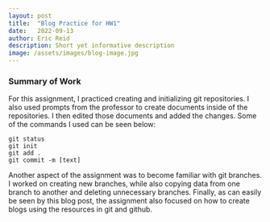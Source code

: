 ```yaml
---
layout: post
title:  "Blog Practice for HW1"
date:   2022-09-13
author: Eric Reid
description: Short yet informative description
image: /assets/images/blog-image.jpg
---
```

### Summary of Work

For this assignment, I practiced creating and initializing git repositories.
I also used prompts from the professor to create documents inside of the repositories. I then edited those documents and added the changes.
Some of the commands I used can be seen below:
```
git status
git init
git add .
git commit -m [text]
```

Another aspect of the assignment was to become familiar with git branches. I worked on creating new branches, while also copying data from one branch to another and deleting unnecessary branches.
Finally, as can easily be seen by this blog post, the assignment also focused on how to create blogs using the resources in git and github.